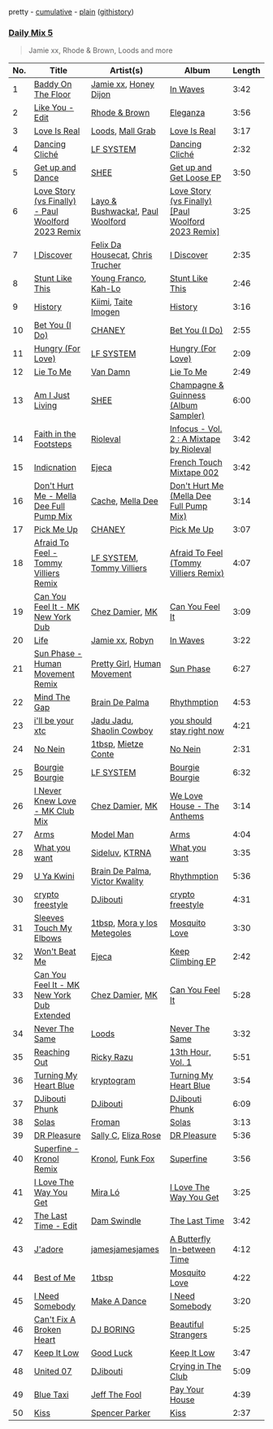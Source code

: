 pretty - [cumulative](/playlists/cumulative/Daily%20Mix%205.md) - [plain](/playlists/plain/37i9dQZF1E36TO0q54WsJv) ([githistory](https://github.githistory.xyz/vitokorn/spotify-playlist-archive/blob/master/playlists/plain/37i9dQZF1E36TO0q54WsJv))
### [Daily Mix 5](https://open.spotify.com/playlist/37i9dQZF1E36TO0q54WsJv)

> Jamie xx, Rhode & Brown, Loods and more

| No. | Title | Artist(s) | Album | Length |
|---|---|---|---|---|
| 1 | [Baddy On The Floor](https://open.spotify.com/track/79gWc6dZ1dXH7rC67DTunz) | [Jamie xx](https://open.spotify.com/artist/7A0awCXkE1FtSU8B0qwOJQ), [Honey Dijon](https://open.spotify.com/artist/0XfQBWgzisaS9ltDV9bXAS) | [In Waves](https://open.spotify.com/album/57MSBg5pBQZH5bfLVDmeuP) | 3:42 |
| 2 | [Like You - Edit](https://open.spotify.com/track/4EjVReOxfdM3vL2ekmXjEp) | [Rhode & Brown](https://open.spotify.com/artist/3tA0d4G3jC6CXf6MXEZE5T) | [Eleganza](https://open.spotify.com/album/5IbiJ323rZDRK6XqK9PAXR) | 3:56 |
| 3 | [Love Is Real](https://open.spotify.com/track/7nZNvE2EdKrH127yzBMW8E) | [Loods](https://open.spotify.com/artist/1uF7AFfGahplhiaHEy9NNl), [Mall Grab](https://open.spotify.com/artist/7yF6JnFPDzgml2Ytkyl5D7) | [Love Is Real](https://open.spotify.com/album/2zQJvUy9Cw6BGlYBBL4f8X) | 3:17 |
| 4 | [Dancing Cliché](https://open.spotify.com/track/3NeSlNBRvB4BMrxhA88Zke) | [LF SYSTEM](https://open.spotify.com/artist/0HxX6imltnNXJyQhu4nsiO) | [Dancing Cliché](https://open.spotify.com/album/0KXXLq1rUjATTps8cptlrH) | 2:32 |
| 5 | [Get up and Dance](https://open.spotify.com/track/7AdArFHIIKmAaAOWTi1Imp) | [SHEE](https://open.spotify.com/artist/1jrRLqDsOOKIagQXYPq2Iv) | [Get up and Get Loose EP](https://open.spotify.com/album/6Jcyk6zJC2pyqYiX7h5QFC) | 3:50 |
| 6 | [Love Story (vs Finally) - Paul Woolford 2023 Remix](https://open.spotify.com/track/6XKNucvmF71E07feYtVLji) | [Layo & Bushwacka!](https://open.spotify.com/artist/4XO18kRHLT6F5RhomZGrpc), [Paul Woolford](https://open.spotify.com/artist/4CA8PTrbq1l5IgyvBA2JSV) | [Love Story (vs Finally) [Paul Woolford 2023 Remix]](https://open.spotify.com/album/1pSxtiwXWrh2ei6QasvfCJ) | 3:25 |
| 7 | [I Discover](https://open.spotify.com/track/74oBQ9l3m1Q32dAtQ4zrlb) | [Felix Da Housecat](https://open.spotify.com/artist/4rC8J4M4aOqsQSCP4yoyJI), [Chris Trucher](https://open.spotify.com/artist/5qtuQoZI8KbbCx3hD0MQ5D) | [I Discover](https://open.spotify.com/album/5IxqMn18v2DltVwchiRPpO) | 2:35 |
| 8 | [Stunt Like This](https://open.spotify.com/track/32cWu1hGQ3SgFPqEe2xVyl) | [Young Franco](https://open.spotify.com/artist/6mK0vAO13gT8jWYANyoXAl), [Kah-Lo](https://open.spotify.com/artist/59iOp415oyqGlBHyAhu4z3) | [Stunt Like This](https://open.spotify.com/album/5rKDQr1fJQgcReFaouMiTe) | 2:46 |
| 9 | [History](https://open.spotify.com/track/6tcc7DNOdHN3BrEcv6Ws0r) | [Kiimi](https://open.spotify.com/artist/3EMzfV9nhsrQWF7Ww8M74S), [Taite Imogen](https://open.spotify.com/artist/3mkzFWYCYAGqxo02F1trQL) | [History](https://open.spotify.com/album/0Y8ckYf7eeCmo6zYvUIVjf) | 3:16 |
| 10 | [Bet You (I Do)](https://open.spotify.com/track/30JP080xFbJwixF8W0f9xj) | [CHANEY](https://open.spotify.com/artist/2dUjApyXX9UqIsFGzoHyhX) | [Bet You (I Do)](https://open.spotify.com/album/7LQ7QoCerIYG2YYLcIbGLn) | 2:55 |
| 11 | [Hungry (For Love)](https://open.spotify.com/track/4Uz7te06snSlkmcIwwAvkw) | [LF SYSTEM](https://open.spotify.com/artist/0HxX6imltnNXJyQhu4nsiO) | [Hungry (For Love)](https://open.spotify.com/album/2VhVESPvETnPjoM9XOoeRA) | 2:09 |
| 12 | [Lie To Me](https://open.spotify.com/track/4JbKkoQQ8mCG45KpwEzPk7) | [Van Damn](https://open.spotify.com/artist/3saUCw9rxdrL4Bn7pGolNO) | [Lie To Me](https://open.spotify.com/album/45lXHEn3U8IsTrodpKOA3a) | 2:49 |
| 13 | [Am I Just Living](https://open.spotify.com/track/43AFjjpou0fSv1IVayDrIe) | [SHEE](https://open.spotify.com/artist/1jrRLqDsOOKIagQXYPq2Iv) | [Champagne & Guinness (Album Sampler)](https://open.spotify.com/album/7rmflKrtNdUyKeMCPvbrAz) | 6:00 |
| 14 | [Faith in the Footsteps](https://open.spotify.com/track/3x3InaK4rRl8K9WAi6Wv2M) | [Rioleval](https://open.spotify.com/artist/45I1HAnq6EeSBi48cAqpw0) | [Infocus - Vol. 2 : A Mixtape by Rioleval](https://open.spotify.com/album/0r9rMxJhvhL7fqdI0wnNcM) | 3:42 |
| 15 | [Indicnation](https://open.spotify.com/track/0Nd433yTaOQcuYxE16290v) | [Ejeca](https://open.spotify.com/artist/0tSC9Vot7WlR1MsLBqQ9HX) | [French Touch Mixtape 002](https://open.spotify.com/album/4ciBijVg4t41PtFJbT1NCi) | 3:42 |
| 16 | [Don't Hurt Me - Mella Dee Full Pump Mix](https://open.spotify.com/track/4DfiF1mCD15o4KVfvZqKI0) | [Cache](https://open.spotify.com/artist/0v7qxvJTrJPTJgwYyujyej), [Mella Dee](https://open.spotify.com/artist/2iT8KIetokMHRjhj8dJuNn) | [Don't Hurt Me (Mella Dee Full Pump Mix)](https://open.spotify.com/album/6tmr5SVaOXhMPBrn5Ai99M) | 3:14 |
| 17 | [Pick Me Up](https://open.spotify.com/track/5AEy1FpWJXqtwVOelRlZT1) | [CHANEY](https://open.spotify.com/artist/2dUjApyXX9UqIsFGzoHyhX) | [Pick Me Up](https://open.spotify.com/album/6H3AVcVfae5TGgYmCVQnts) | 3:07 |
| 18 | [Afraid To Feel - Tommy Villiers Remix](https://open.spotify.com/track/6Cvbs7XJarU3nXkkLhospI) | [LF SYSTEM](https://open.spotify.com/artist/0HxX6imltnNXJyQhu4nsiO), [Tommy Villiers](https://open.spotify.com/artist/4M4KGWKy7pSQ5HaJNCutBN) | [Afraid To Feel (Tommy Villiers Remix)](https://open.spotify.com/album/08NDR0N9zbF4wxZij8Hi8x) | 4:07 |
| 19 | [Can You Feel It - MK New York Dub](https://open.spotify.com/track/6nfL0vvl3wvSAiVrxwKOTw) | [Chez Damier](https://open.spotify.com/artist/6ElgoHFh30ap09Koe8jf7C), [MK](https://open.spotify.com/artist/1yqxFtPHKcGcv6SXZNdyT9) | [Can You Feel It](https://open.spotify.com/album/41EeW9IGGsqcRYk4hIYht2) | 3:09 |
| 20 | [Life](https://open.spotify.com/track/0pMj03SiaZ9bkFlXQWNhtZ) | [Jamie xx](https://open.spotify.com/artist/7A0awCXkE1FtSU8B0qwOJQ), [Robyn](https://open.spotify.com/artist/6UE7nl9mha6s8z0wFQFIZ2) | [In Waves](https://open.spotify.com/album/57MSBg5pBQZH5bfLVDmeuP) | 3:22 |
| 21 | [Sun Phase - Human Movement Remix](https://open.spotify.com/track/1NeG33plymBYofVlEftPu7) | [Pretty Girl](https://open.spotify.com/artist/6KkltYAOOGsCaW7dO9jF98), [Human Movement](https://open.spotify.com/artist/37dubgexq6dhyB4eCM3PHZ) | [Sun Phase](https://open.spotify.com/album/1imDuOv4CXSdHbyt6QA4JT) | 6:27 |
| 22 | [Mind The Gap](https://open.spotify.com/track/79fGBYygxO113VN6pzcUB5) | [Brain De Palma](https://open.spotify.com/artist/44VVWk4YFJFoiv7oRNt5wO) | [Rhythmption](https://open.spotify.com/album/2sEP446OWi3vFiprANbrS3) | 4:53 |
| 23 | [i'll be your xtc](https://open.spotify.com/track/3LAvzQTWEEILoz5ghyoZLP) | [Jadu Jadu](https://open.spotify.com/artist/2Oe3qtPntosByl21BCcUSc), [Shaolin Cowboy](https://open.spotify.com/artist/3SLV96o2Xa4oOZpSl5FwgD) | [you should stay right now](https://open.spotify.com/album/1WWKLea8iFDataD92oFoJw) | 4:21 |
| 24 | [No Nein](https://open.spotify.com/track/4qeIlzP0Z1JFXh0AckDcX8) | [1tbsp](https://open.spotify.com/artist/6G01WYFYF91rjG5LtwMhY4), [Mietze Conte](https://open.spotify.com/artist/3ETvRzzQK7ppB28GcAE8rN) | [No Nein](https://open.spotify.com/album/5vmCLooZQ8zXFbabT1nvxP) | 2:31 |
| 25 | [Bourgie Bourgie](https://open.spotify.com/track/1yiKEvsWURV5lAc2rs22Qq) | [LF SYSTEM](https://open.spotify.com/artist/0HxX6imltnNXJyQhu4nsiO) | [Bourgie Bourgie](https://open.spotify.com/album/6Gg2rwi5mAlzx1ws0Woxga) | 6:32 |
| 26 | [I Never Knew Love - MK Club Mix](https://open.spotify.com/track/4GaoiHBEfs5Kwm0gj6KMD4) | [Chez Damier](https://open.spotify.com/artist/6ElgoHFh30ap09Koe8jf7C), [MK](https://open.spotify.com/artist/1yqxFtPHKcGcv6SXZNdyT9) | [We Love House - The Anthems](https://open.spotify.com/album/4wPX46p1gxaXvDYLyWSGTn) | 3:14 |
| 27 | [Arms](https://open.spotify.com/track/4NSe5EhRScbUpixWwojp7o) | [Model Man](https://open.spotify.com/artist/2T5NLCuN31j79zbxZ2XCSA) | [Arms](https://open.spotify.com/album/3tIcgx98A4fcBEwvIoH7EQ) | 4:04 |
| 28 | [What you want](https://open.spotify.com/track/6V6Caj3jjsVatEQwZmjJLV) | [Sideluv](https://open.spotify.com/artist/3Qav2btak3NJY2w6NbVC1Y), [KTRNA](https://open.spotify.com/artist/5pKcy7BcqjgJ632BpR6wMa) | [What you want](https://open.spotify.com/album/5MoR3t3G679ujFswuoYHLd) | 3:35 |
| 29 | [U Ya Kwini](https://open.spotify.com/track/0OcdWlH8hgSxOdooCJARM0) | [Brain De Palma](https://open.spotify.com/artist/44VVWk4YFJFoiv7oRNt5wO), [Victor Kwality](https://open.spotify.com/artist/0o75YCEpFIA5hy8g4DJCYR) | [Rhythmption](https://open.spotify.com/album/2sEP446OWi3vFiprANbrS3) | 5:36 |
| 30 | [crypto freestyle](https://open.spotify.com/track/1sby90PYY0poyWSjGGW7OB) | [DJibouti](https://open.spotify.com/artist/2PyUWRpP3uy6MrZB1rPxQw) | [crypto freestyle](https://open.spotify.com/album/4X202QXDTQnlKVJwjzdgsc) | 4:31 |
| 31 | [Sleeves Touch My Elbows](https://open.spotify.com/track/0ej3RoZrDPhwQ7A6T8UoIS) | [1tbsp](https://open.spotify.com/artist/6G01WYFYF91rjG5LtwMhY4), [Mora y los Metegoles](https://open.spotify.com/artist/3bE6MHB83GAQf8NsvmcpCX) | [Mosquito Love](https://open.spotify.com/album/6BSM2BWyG87s0j7hWIQC1V) | 3:30 |
| 32 | [Won't Beat Me](https://open.spotify.com/track/5MQrExx5Xt8xin5jGpEdLc) | [Ejeca](https://open.spotify.com/artist/0tSC9Vot7WlR1MsLBqQ9HX) | [Keep Climbing EP](https://open.spotify.com/album/6nrV3TJNbYOvZ18qLib7WF) | 2:42 |
| 33 | [Can You Feel It - MK New York Dub Extended](https://open.spotify.com/track/2EZCkNmmQBHyJootJZx4Du) | [Chez Damier](https://open.spotify.com/artist/6ElgoHFh30ap09Koe8jf7C), [MK](https://open.spotify.com/artist/1yqxFtPHKcGcv6SXZNdyT9) | [Can You Feel It](https://open.spotify.com/album/4mY2dYfxbZj8CmWcF9MCAE) | 5:28 |
| 34 | [Never The Same](https://open.spotify.com/track/52V5wpCwxwzWgNZczk0xRB) | [Loods](https://open.spotify.com/artist/1uF7AFfGahplhiaHEy9NNl) | [Never The Same](https://open.spotify.com/album/3YFUnFp5vvJDmGuepYiTgj) | 3:32 |
| 35 | [Reaching Out](https://open.spotify.com/track/1ooSpmPkRswbQVyZHFo7xS) | [Ricky Razu](https://open.spotify.com/artist/72dCrABG4WTtpewWk7sc8v) | [13th Hour, Vol. 1](https://open.spotify.com/album/6uHFLxKKhL3XCwZKNJ3KK2) | 5:51 |
| 36 | [Turning My Heart Blue](https://open.spotify.com/track/4gIfhN6xTKfPDupplMF5xu) | [kryptogram](https://open.spotify.com/artist/184mGxeseZkY2w05Nr4Tui) | [Turning My Heart Blue](https://open.spotify.com/album/7fIfDMV8cMkrikHlLyt93R) | 3:54 |
| 37 | [DJibouti Phunk](https://open.spotify.com/track/2wJBIadp1TikblyhON8roO) | [DJibouti](https://open.spotify.com/artist/2PyUWRpP3uy6MrZB1rPxQw) | [DJibouti Phunk](https://open.spotify.com/album/2AFjKXvJ4pQ94czWy9VpVI) | 6:09 |
| 38 | [Solas](https://open.spotify.com/track/75KWFcSxPOCYy6HYe2rXmY) | [Froman](https://open.spotify.com/artist/2XmYUy3NJHRuT3hBb8IS76) | [Solas](https://open.spotify.com/album/1B7GgTrucaQcekQypzornp) | 3:13 |
| 39 | [DR Pleasure](https://open.spotify.com/track/2IQNZmPvM72xoVyMCzwNdP) | [Sally C](https://open.spotify.com/artist/3AkVHCDEo2WuaVtMglFfN8), [Eliza Rose](https://open.spotify.com/artist/4XC335ouK6pXyq4QiIb8bP) | [DR Pleasure](https://open.spotify.com/album/3UeEVc7OBmSS1Rtg03Z1tM) | 5:36 |
| 40 | [Superfine - Kronol Remix](https://open.spotify.com/track/0NNLfnp4NXCmIWY0yQaPax) | [Kronol](https://open.spotify.com/artist/13Bm2FdMEKw4x8BJXCL1MI), [Funk Fox](https://open.spotify.com/artist/3Ajn1b34ZTGezni7WCwjd4) | [Superfine](https://open.spotify.com/album/4hlTgAM3BGnvNxaXPcgFC5) | 3:56 |
| 41 | [I Love The Way You Get](https://open.spotify.com/track/29Jcny3q2B1LOn77vvGm5r) | [Mira Ló](https://open.spotify.com/artist/2EkenShwPVmsKBiz3SlTdZ) | [I Love The Way You Get](https://open.spotify.com/album/5H6sL3xltwYoIUD6WgEqsv) | 3:25 |
| 42 | [The Last Time - Edit](https://open.spotify.com/track/2qbC0K8Ya7wkNEMaB4KuBA) | [Dam Swindle](https://open.spotify.com/artist/6hJtgCB3L5cnJSND7sp6GU) | [The Last Time](https://open.spotify.com/album/39fKrm33IcGXYEd1hfwZbI) | 3:42 |
| 43 | [J'adore](https://open.spotify.com/track/0tlztRFDgCSnAbUxllcZJJ) | [jamesjamesjames](https://open.spotify.com/artist/0DqR5aQYPz1s2M3YbycLMJ) | [A Butterfly In-between Time](https://open.spotify.com/album/3yG67dwpot0imvZJ7nAXhv) | 4:12 |
| 44 | [Best of Me](https://open.spotify.com/track/60i4dFCWO9bmqfNEVdAptj) | [1tbsp](https://open.spotify.com/artist/6G01WYFYF91rjG5LtwMhY4) | [Mosquito Love](https://open.spotify.com/album/6BSM2BWyG87s0j7hWIQC1V) | 4:22 |
| 45 | [I Need Somebody](https://open.spotify.com/track/5ckV1eT8o5jRnu1WrYQua0) | [Make A Dance](https://open.spotify.com/artist/0uCHsPscaxehIexzf7nkXP) | [I Need Somebody](https://open.spotify.com/album/3VnvEiczgYdykkQsw6oLN7) | 3:20 |
| 46 | [Can't Fix A Broken Heart](https://open.spotify.com/track/4UgstCyrgpaPLVVsf64sez) | [DJ BORING](https://open.spotify.com/artist/3MkIU5jhXTMK9pYQTRVI6p) | [Beautiful Strangers](https://open.spotify.com/album/5dtvpvsFIOwgBB85M3hxKR) | 5:25 |
| 47 | [Keep It Low](https://open.spotify.com/track/4mz2KYFE5djOPZ6hz3AE7H) | [Good Luck](https://open.spotify.com/artist/4qjYf4FY77csjIalUFicQS) | [Keep It Low](https://open.spotify.com/album/1r4XraFgxtnZgzCOnLh1te) | 3:47 |
| 48 | [United 07](https://open.spotify.com/track/2fWxnINhXPyYqK5C9f2gIR) | [DJibouti](https://open.spotify.com/artist/2PyUWRpP3uy6MrZB1rPxQw) | [Crying in The Club](https://open.spotify.com/album/4vMtguROD2lrUg2FQLZQ5H) | 5:09 |
| 49 | [Blue Taxi](https://open.spotify.com/track/3lKvNiaMoJud7ro9zypnVu) | [Jeff The Fool](https://open.spotify.com/artist/6ecEpamJKkgb4604pUpCTp) | [Pay Your House](https://open.spotify.com/album/0dTywVS3lzdVG1t7ob4IWW) | 4:39 |
| 50 | [Kiss](https://open.spotify.com/track/7KliuIPKhphoG8fp5yPpZG) | [Spencer Parker](https://open.spotify.com/artist/66D44BTpZF7SqnEOJuJLVo) | [Kiss](https://open.spotify.com/album/58wa4FxSMTGyjl1oJfnApk) | 2:37 |